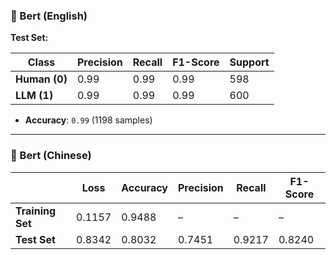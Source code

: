 ### 🧾 Bert (English)

 **Test Set:**

| Class         | Precision | Recall | F1-Score | Support |
| ------------- | --------- | ------ | -------- | ------- |
| **Human (0)** | 0.99      | 0.99   | 0.99     | 598     |
| **LLM (1)**   | 0.99      | 0.99   | 0.99     | 600     |

* **Accuracy**: `0.99` (1198 samples)

---

### 🧾 Bert (Chinese)

|                  | Loss   | Accuracy | Precision | Recall | F1-Score |
| ---------------- | ------ | -------- | --------- | ------ | -------- |
| **Training Set** | 0.1157 | 0.9488   | –         | –      | –        |
| **Test Set**     | 0.8342 | 0.8032   | 0.7451    | 0.9217 | 0.8240   |

